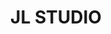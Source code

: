 ---
title: "JL STUDIO"
description: "JL STUDIO"
layout: shop
keywords:
  - 美食競賽
  - 台灣美食
  - 美食精選
datePublished: "2025-06-30"
dateModified: "2025-07-04"
city: "台中市"
district: "南屯區"
address: "台中市南屯區益豐路四段689號2樓"
phone: "0423803570"
geo: "24.15048684063746, 120.62854305823515"
google_map: "https://maps.app.goo.gl/nk9Mg95M5nRLidjAA"
footinder: "https://footinder.com.tw/%e5%8f%b0%e4%b8%ad%e5%b8%82%e5%8d%97%e5%b1%af%e5%8d%80/411/"
official: "https://jlstudiotw.com/"
award:
  - name: "500盤"
    year: "2024"
    entries:
      - dishes:
          - "透抽 | 咖哩葉 | 參峇"
          - "咖哩餃"
          - "經典語錄：和牛/開心果/鳳梨/香茅"
          - "市場鮮魚 | 竹筍 | 茉莉香米"

---